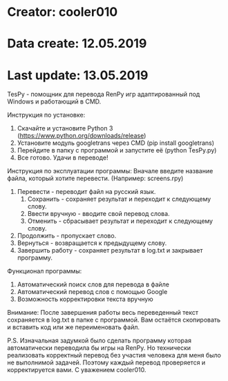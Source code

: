 # Creator: cooler010
# Data create: 12.05.2019
# Last update: 13.05.2019

TesPy - помощник для перевода RenPy игр адаптированный под Windows и работающий в CMD.

Инструкция по установке:
1) Скачайте и установите Python 3 (https://www.python.org/downloads/release)
2) Установите модуль googletrans через CMD (pip install googletrans)
3) Перейдите в папку с программой и запустите её (python TesPy.py)
4) Все готово. Удачи в переводе!

Инструкция по эксплуатации программы:
Вначале введите название файла, который хотите перевести. (Например: screens.rpy)
1) Перевести - переводит файл на русский язык.
    1) Сохранить - сохраняет результат и переходит к следующему слову.
    2) Ввести вручную - вводите свой перевод слова.
    3) Отменить - сбрасывает результат и переходит к следующему слову.
2) Продолжить - пропускает слово.
3) Вернуться - возвращается к предыдущему слову.
4) Завершить работу - сохраняет результат в log.txt и закрывает программу.

Функционал программы:
1) Автоматический поиск слов для перевода в файле
2) Автоматический перевод слов с помощью Google
3) Возможность корректировки текста вручную

Внимание: После завершения работы весь переведенный текст сохраняется в log.txt в папке с программой.
Вам остаётся скопировать и вставить код или же переименовать файл.

P.S. Изначальная задумкой было сделать программу которая автоматически переводила бы игры на RenPy.
Но технически реализовать корректный перевод без участия человека для меня было не выполнимой задачей.
Поэтому каждый перевод проверяется и корректируется вами. С уважением cooler010.
